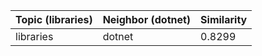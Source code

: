 | Topic (libraries) | Neighbor (dotnet) | Similarity |
|-------------|-------------------|------------|
| libraries | dotnet | 0.8299 |
